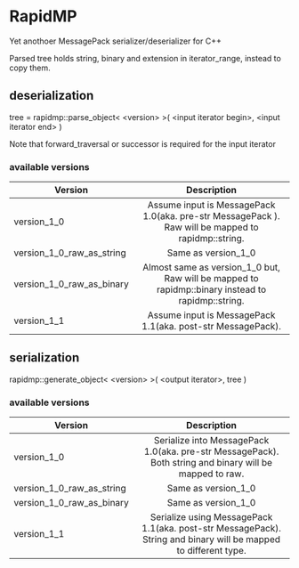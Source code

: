 RapidMP
=======

Yet anothoer MessagePack serializer/deserializer for C++

Parsed tree holds string, binary and extension in iterator_range, instead to copy them.

deserialization
---------------

tree = rapidmp::parse_object&lt; &lt;version&gt; &gt;( &lt;input iterator begin&gt;, &lt;input iterator end&gt; )

Note that forward_traversal or successor is required for the input iterator

### available versions

| Version                   | Description                                                                                        |
|---------------------------|:--------------------------------------------------------------------------------------------------:|
| version_1_0               | Assume input is MessagePack 1.0(aka. pre-str MessagePack ). Raw will be mapped to rapidmp::string. |
| version_1_0_raw_as_string | Same as version_1_0                                                                                |
| version_1_0_raw_as_binary | Almost same as version_1_0 but, Raw will be mapped to rapidmp::binary instead to rapidmp::string.                                                                              |
| version_1_1               | Assume input is MessagePack 1.1(aka. post-str MessagePack).                                        |

serialization
-------------

rapidmp::generate_object&lt; &lt;version&gt; &gt;( &lt;output iterator&gt;, tree )

### available versions

| Version                   | Description                                                                                                     |
|---------------------------|:---------------------------------------------------------------------------------------------------------------:|
| version_1_0               | Serialize into MessagePack 1.0(aka. pre-str MessagePack). Both string and binary will be mapped to raw.         |
| version_1_0_raw_as_string | Same as version_1_0                                                                                             |
| version_1_0_raw_as_binary | Same as version_1_0                                                                                             |
| version_1_1               | Serialize using MessagePack 1.1(aka. post-str MessagePack). String and binary will be mapped to different type. |
